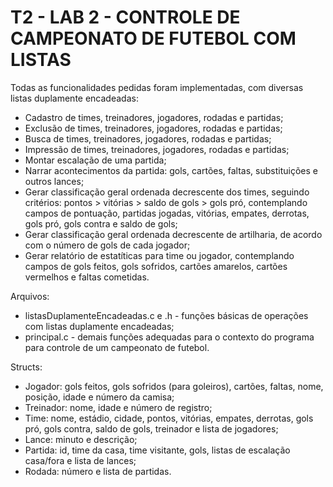 # T2 - LAB 2 - CONTROLE DE CAMPEONATO DE FUTEBOL COM LISTAS #

Todas as funcionalidades pedidas foram implementadas, com diversas listas duplamente encadeadas:
- Cadastro de times, treinadores, jogadores, rodadas e partidas;
- Exclusão de times, treinadores, jogadores, rodadas e partidas;
- Busca de times, treinadores, jogadores, rodadas e partidas;
- Impressão de times, treinadores, jogadores, rodadas e partidas;
- Montar escalação de uma partida;
- Narrar acontecimentos da partida: gols, cartões, faltas, substituições e outros lances;
- Gerar classificação geral ordenada decrescente dos times, seguindo critérios: pontos > vitórias > saldo de gols > gols pró, contemplando campos de pontuação, partidas jogadas, vitórias, empates, derrotas, gols pró, gols contra e saldo de gols;
- Gerar classificação geral ordenada decrescente de artilharia, de acordo com o número de gols de cada jogador;
- Gerar relatório de estatíticas para time ou jogador, contemplando campos de gols feitos, gols sofridos, cartões amarelos, cartões vermelhos e faltas cometidas.

Arquivos:
- listasDuplamenteEncadeadas.c e .h - funções básicas de operações com listas duplamente encadeadas;
- principal.c - demais funções adequadas para o contexto do programa para controle de um campeonato de futebol.

Structs:
- Jogador: gols feitos, gols sofridos (para goleiros), cartões, faltas, nome, posição, idade e número da camisa;
- Treinador: nome, idade e número de registro;
- Time: nome, estádio, cidade, pontos, vitórias, empates, derrotas, gols pró, gols contra, saldo de gols, treinador e lista de jogadores;
- Lance: minuto e descrição;
- Partida: id, time da casa, time visitante, gols, listas de escalação casa/fora e lista de lances;
- Rodada: número e lista de partidas.
